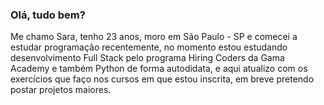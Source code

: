 <h3> Olá, tudo bem? </h3>

<p> Me chamo Sara, tenho 23 anos, moro em São Paulo - SP e comecei a estudar programação recentemente, no momento estou estudando desenvolvimento Full Stack pelo programa Hiring Coders da Gama Academy e também Python de forma autodidata, e aqui atualizo com os exercícios que faço nos cursos em que estou inscrita, em breve pretendo postar projetos maiores. </p>
